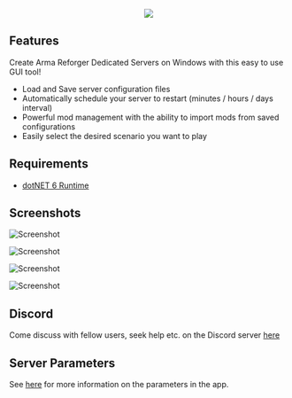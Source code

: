 <p align="center">
  <img src="https://github.com/soda3x/ArmaReforgerServerTool/raw/main/logo.png" />
</p>

## Features

Create Arma Reforger Dedicated Servers on Windows with this easy to use GUI tool!

- Load and Save server configuration files
- Automatically schedule your server to restart (minutes / hours / days interval)
- Powerful mod management with the ability to import mods from saved configurations
- Easily select the desired scenario you want to play

## Requirements
- [dotNET 6 Runtime](https://dotnet.microsoft.com/en-us/download)

## Screenshots

![Screenshot](https://github.com/soda3x/ArmaReforgerServerTool/raw/main/servertoolscreen.png)

![Screenshot](https://github.com/soda3x/ArmaReforgerServerTool/raw/main/servertoolscreen3.png)

![Screenshot](https://github.com/soda3x/ArmaReforgerServerTool/raw/main/servertoolscreen4.png)

![Screenshot](https://github.com/soda3x/ArmaReforgerServerTool/raw/main/servertoolscreen2.png)

## Discord

Come discuss with fellow users, seek help etc. on the Discord server [here](https://discord.gg/RmTH7gKdfK)

## Server Parameters
See [here](docs/PARAMETERS.md) for more information on the parameters in the app.